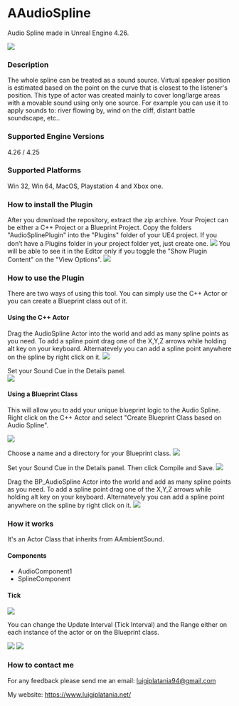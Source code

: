 # AAudioSpline
Audio Spline made in Unreal Engine 4.26. 

![](Documentation/Images/Image01.PNG)

### Description
The whole spline can be treated as a sound source. 
Virtual speaker position is estimated based on the point on the curve that is closest to the listener's position. 
This type of actor was created mainly to cover long/large areas with a movable sound using only one source. For example you can use it to apply sounds to: river flowing by, wind on the cliff, distant battle soundscape, etc..

### Supported Engine Versions
4.26 / 4.25

### Supported Platforms
Win 32, Win 64, MacOS, Playstation 4 and Xbox one.

### How to install the Plugin 
After you download the repository, extract the zip archive. Your Project can be either a C++ Project or a Blueprint Project. 
Copy the folders "AudioSplinePlugin" into the "Plugins" folder of your UE4 project. 
If you don’t have a Plugins folder in your project folder yet, just create one.
![](Documentation/Images/Image09.PNG)
You will be able to see it in the Editor only if you toggle the "Show Plugin Content" on the "View Options".
![](Documentation/Images/Image08.PNG)

### How to use the Plugin
There are two ways of using this tool. You can simply use the C++ Actor or you can create a Blueprint class out of it.

#### Using the C++ Actor
Drag the AudioSpline Actor into the world and add as many spline points as you need.
To add a spline point drag one of the X,Y,Z arrows while holding alt key on your keyboard. Alternatevely you can add a spline point anywhere on the spline by right click on it. 
![](Documentation/Images/Gif01.gif)

Set your Sound Cue in the Details panel.   
![](Documentation/Images/Image05.PNG)

#### Using a Blueprint Class
This will allow you to add your unique blueprint logic to the Audio Spline.
Right click on the C++ Actor and select "Create Blueprint Class based on Audio Spline". 

![](Documentation/Images/Image04.PNG)

Choose a name and a directory for your Blueprint class.
![](Documentation/Images/Image07.PNG)

Set your Sound Cue in the Details panel. Then click Compile and Save.
![](Documentation/Images/Image06.PNG)

Drag the BP_AudioSpline Actor into the world and add as many spline points as you need. To add a spline point drag one of the X,Y,Z arrows while holding alt key on your keyboard. Alternatevely you can add a spline point anywhere on the spline by right click on it.
![](Documentation/Images/Gif03.gif)

### How it works
It's an Actor Class that inherits from AAmbientSound.

#### Components
- AudioComponent1 
- SplineComponent

#### Tick 
![](Documentation/Images/Image11.PNG)

You can change the Update Interval (Tick Interval) and the Range either on each instance of the actor or on the Blueprint class.

![](Documentation/Images/Image12.png)
![](Documentation/Images/Image13.png)

### How to contact me
For any feedback please send me an email: 
luigiplatania94@gmail.com

My website: https://www.luigiplatania.net/

